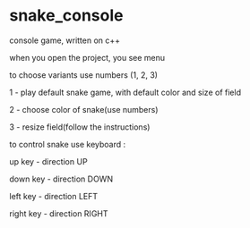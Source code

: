 # snake_console

console game, written on c++

when you open the project, you see menu

to choose variants use numbers (1, 2, 3)


1 - play default snake game, with default color and size of field

2 - choose color of snake(use numbers)

3 - resize field(follow the instructions)


to control snake use keyboard : 

up key - direction UP

down key - direction DOWN

left key - direction LEFT

right key - direction RIGHT
